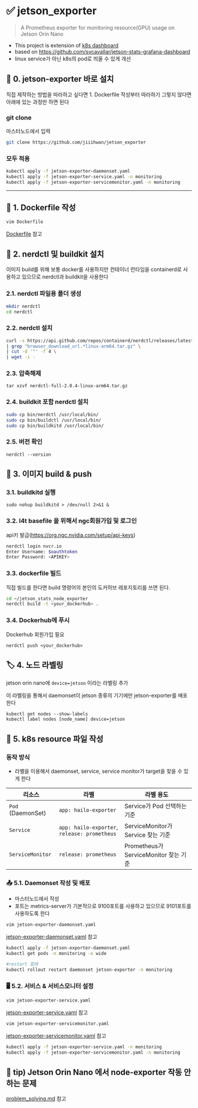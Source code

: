 # ✅ jetson_exporter
> A Prometheus exporter for monitoring resource(GPU) usage on Jetson Orin Nano

- This project is extension of [k8s dashboard](https://github.com/jiiihwan/k8s-dashboard)
- based on https://github.com/svcavallar/jetson-stats-grafana-dashboard
- linux service가 아닌 k8s의 pod로 띄울 수 있게 개선

## 🔨 0. jetson-exporter 바로 설치
직접 제작하는 방법을 따라하고 싶다면 1. Dockerfile 작성부터 따라하기
그렇지 않다면 아래에 있는 과정만 하면 된다

### git clone
마스터노드에서 입력
```bash
git clone https://github.com/jiiihwan/jetson_exporter
```

### 모두 적용

```bash
kubectl apply -f jetson-exporter-daemonset.yaml
kubectl apply -f jetson-exporter-service.yaml -n monitoring
kubectl apply -f jetson-exporter-servicemonitor.yaml -n monitoring
```

---


## 📄 1. Dockerfile 작성
```bash
vim Dockerfile
```

[Dockerfile](Dockerfile) 참고

## 🔨 2. nerdctl 및 buildkit 설치
이미지 build를 위해 보통 docker를 사용하지만 컨테이너 런타임을 containerd로 사용하고 있으므로 nerdctl과 buildkit을 사용한다

### 2.1. nerdctl 파일용 폴더 생성
```bash
mkdir nerdctl
cd nerdctl
```

### 2.2. nerdctl 설치
```bash
curl -s https://api.github.com/repos/containerd/nerdctl/releases/latest \
| grep "browser_download_url.*linux-arm64.tar.gz" \
| cut -d '"' -f 4 \
| wget -i -
```
### 2.3. 압축해제
```
tar xzvf nerdctl-full-2.0.4-linux-arm64.tar.gz
```

### 2.4. buildkit 포함 nerdctl 설치
```bash
sudo cp bin/nerdctl /usr/local/bin/
sudo cp bin/buildctl /usr/local/bin/
sudo cp bin/buildkitd /usr/local/bin/
```
### 2.5. 버전 확인
```
nerdctl --version
```

## 🐋 3. 이미지 build & push

### 3.1. buildkitd 실행
```
sudo nohup buildkitd > /dev/null 2>&1 &
```

### 3.2. l4t basefile 을 위해서 ngc회원가입 및 로그인
api키 발급(https://org.ngc.nvidia.com/setup/api-keys)
```bash
nerdctl login nvcr.io
Enter Username: $oauthtoken
Enter Password: <APIKEY>
```

### 3.3. dockerfile 빌드
직접 빌드를 한다면 build 명령어의 본인의 도커허브 레포지토리를 쓰면 된다.

```bash
cd ~/jetson_stats_node_exporter
nerdctl build -t <your_dockerhub> .
```
### 3.4. Dockerhub에 푸시

Dockerhub 회원가입 필요
```
nerdctl push <your_dockerhub>
```

## 🏷️ 4. 노드 라벨링
jetson orin nano에 `device=jetson` 이라는 라벨링 추가

이 라벨링을 통해서 daemonset이 jetson 종류의 기기에만 jetson-exporter를 배포한다
  
```
kubectl get nodes --show-labels
kubectl label nodes [node_name] device=jetson
```

## 🔋 5. k8s resource 파일 작성
### 동작 방식
- 라벨을 이용해서 daemonset, service, service monitor가 target을 찾을 수 있게 한다

| 리소스              | 라벨                                     | 라벨 용도                             |
|---------------------|--------------------------------------------------|----------------------------------------|
| `Pod` (DaemonSet)   | `app: hailo-exporter`                            | Service가 Pod 선택하는 기준           |
| `Service`           | `app: hailo-exporter`, `release: prometheus`     | ServiceMonitor가 Service 찾는 기준    |
| `ServiceMonitor`    | `release: prometheus`                            | Prometheus가 ServiceMonitor 찾는 기준 |

### 📤 5.1. Daemonset 작성 및 배포
- 마스터노드에서 작성
- 포트는 metrics-server가 기본적으로 9100포트를 사용하고 있으므로 9101포트를 사용하도록 한다

```bash
vim jetson-exporter-daemonset.yaml
```

[jetson-exporter-daemonset.yaml](https://github.com/jiiihwan/jetson_exporter/blob/main/jetson-exporter-daemonset.yaml) 참고

```bash
kubectl apply -f jetson-exporter-daemonset.yaml
kubectl get pods -n monitoring -o wide

#restart 할때
kubectl rollout restart daemonset jetson-exporter -n monitoring
```

### 🖥️ 5.2. 서비스 & 서비스모니터 설정
```bash
vim jetson-exporter-service.yaml
```

[jetson-exporter-service.yaml](https://github.com/jiiihwan/jetson_exporter/blob/main/jetson-exporter-service.yaml) 참고

```bash
vim jetson-exporter-servicemonitor.yaml
```

[jetson-exporter-servicemonitor.yaml](https://github.com/jiiihwan/jetson_exporter/blob/main/jetson-exporter-servicemonitor.yaml) 참고

```bash
kubectl apply -f jetson-exporter-service.yaml -n monitoring
kubectl apply -f jetson-exporter-servicemonitor.yaml -n monitoring
```

## 🔧 tip) Jetson Orin Nano 에서 node-exporter 작동 안하는 문제
[problem_solving.md](https://github.com/jiiihwan/jetson_exporter/blob/main/problem_solving.md) 참고
